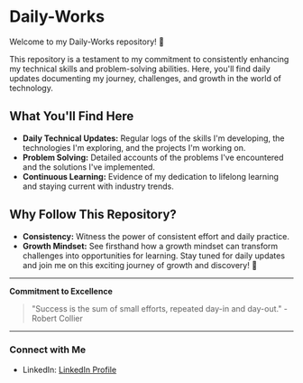 # Daily-Works

Welcome to my Daily-Works repository! 🚀

This repository is a testament to my commitment to consistently enhancing my technical skills and problem-solving abilities. Here, you'll find daily updates documenting my journey, challenges, and growth in the world of technology. 

## What You'll Find Here
- **Daily Technical Updates:** Regular logs of the skills I'm developing, the technologies I'm exploring, and the projects I'm working on.
- **Problem Solving:** Detailed accounts of the problems I've encountered and the solutions I've implemented.
- **Continuous Learning:** Evidence of my dedication to lifelong learning and staying current with industry trends.

## Why Follow This Repository?
- **Consistency:** Witness the power of consistent effort and daily practice.
- **Growth Mindset:** See firsthand how a growth mindset can transform challenges into opportunities for learning.
Stay tuned for daily updates and join me on this exciting journey of growth and discovery! 🌟

---

**Commitment to Excellence**
> "Success is the sum of small efforts, repeated day-in and day-out." - Robert Collier



---

### Connect with Me
- LinkedIn: [LinkedIn Profile](https://www.linkedin.com/in/ragulram-b-455387253)

